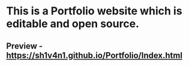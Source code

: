 # This is a Portfolio website which is editable and open source.
## Preview - https://sh1v4n1.github.io/Portfolio/Index.html
